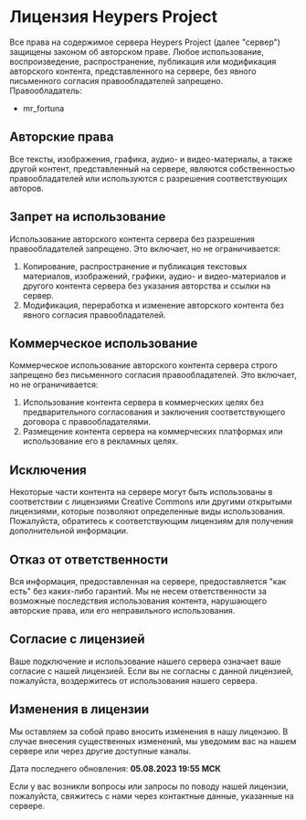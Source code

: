 <!--
Copyright 2023 mrf0rtuna4

Licensed under the Apache License, Version 2.0 (the "License");
you may not use this file except in compliance with the License.
You may obtain a copy of the License at

    http://www.apache.org/licenses/LICENSE-2.0

Unless required by applicable law or agreed to in writing, software
distributed under the License is distributed on an "AS IS" BASIS,
WITHOUT WARRANTIES OR CONDITIONS OF ANY KIND, either express or implied.
See the License for the specific language governing permissions and
limitations under the License.
-->

# Лицензия Heypers Project

Все права на содержимое сервера Heypers Project (далее "сервер") защищены законом об авторском праве. Любое использование, воспроизведение, распространение, публикация или модификация авторского контента, представленного на сервере, без явного письменного согласия правообладателей запрещено.
Правообладатель:
- mr_fortuna

## Авторские права

Все тексты, изображения, графика, аудио- и видео-материалы, а также другой контент, представленный на сервере, являются собственностью правообладателей или используются с разрешения соответствующих авторов.

## Запрет на использование

Использование авторского контента сервера без разрешения правообладателей запрещено. Это включает, но не ограничивается:

1. Копирование, распространение и публикация текстовых материалов, изображений, графики, аудио- и видео-материалов и другого контента сервера без указания авторства и ссылки на сервер.
2. Модификация, переработка и изменение авторского контента без явного согласия правообладателей.

## Коммерческое использование

Коммерческое использование авторского контента сервера строго запрещено без письменного согласия правообладателей. Это включает, но не ограничивается:

1. Использование контента сервера в коммерческих целях без предварительного согласования и заключения соответствующего договора с правообладателями.
2. Размещение контента сервера на коммерческих платформах или использование его в рекламных целях.

## Исключения

Некоторые части контента на сервере могут быть использованы в соответствии с лицензиями Creative Commons или другими открытыми лицензиями, которые позволяют определенные виды использования. Пожалуйста, обратитесь к соответствующим лицензиям для получения дополнительной информации.

## Отказ от ответственности

Вся информация, предоставленная на сервере, предоставляется "как есть" без каких-либо гарантий. Мы не несем ответственности за возможные последствия использования контента, нарушающего авторские права, или его неправильного использования.

## Согласие с лицензией

Ваше подключение и использование нашего сервера означает ваше согласие с нашей лицензией. Если вы не согласны с данной лицензией, пожалуйста, воздержитесь от использования нашего сервера.

## Изменения в лицензии

Мы оставляем за собой право вносить изменения в нашу лицензию. В случае внесения существенных изменений, мы уведомим вас на нашем сервере или через другие доступные каналы.

Дата последнего обновления: **05.08.2023 19:55 МСК**

Если у вас возникли вопросы или запросы по поводу нашей лицензии, пожалуйста, свяжитесь с нами через контактные данные, указанные на сервере.
